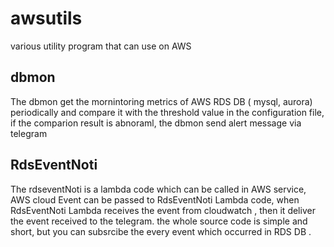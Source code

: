 # awsutils
various utility program that can use on AWS

## dbmon
The dbmon get the mornintoring metrics of AWS RDS DB ( mysql, aurora) periodically and compare it with the threshold value in the configuration file, if the comparion result is abnoraml, the dbmon send alert message  via telegram

## RdsEventNoti
The rdseventNoti is a lambda code which can be called in AWS service,  AWS  cloud Event can be passed to RdsEventNoti Lambda code,
when RdsEventNoti Lambda receives the event  from cloudwatch , then it deliver the event  received  to the telegram.
the whole source code is simple and short, but  you can subsrcibe  the every event which occurred in RDS DB .
